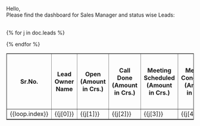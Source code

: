 Hello,<br>
Please find the dashboard for Sales Manager and status wise Leads:<br><br>
<table border="1" cellspacing="0" cellpadding="5" align="">
<th>Sr.No.</th>
<th>Lead Owner Name</th>
<th>Open (Amount in Crs.)</th>
<th>Call Done (Amount in Crs.)</th>
<th>Meeting Scheduled (Amount in Crs.)</th>
<th>Meeting Conducted (Amount in Crs.)</th>
<th>Partly Documents Collected (Amount in Crs.)</th>
<th>Documents Received (Amount in Crs.)</th>
<th>Lender Selection (Amount in Crs.)</th>
<th>Pending For Reporting Manager Approval (Amount in Crs.)</th>
<th>Login Done (Amount in Crs.)</th>
<th>Additional Doc Required (Amount in Crs.)</th>
<th>Sanctioned (Amount in Crs.)</th>
<th>Disbursement Doc List (Amount in Crs.)</th>
<th>Disbursement Doc Submitted (Amount in Crs.)</th>
<th>Disbursed (Amount in Crs.)</th>
<th>Amount Credited (Amount in Crs.)</th>
<th>Lead (Amount in Crs.)</th>
<th>Replied (Amount in Crs.)</th>
<th>Opportunity (Amount in Crs.)</th>
<th>Quotation (Amount in Crs.)</th>
<th>Lost Quotation (Amount in Crs.)</th>

{% for j in doc.leads %}
<tr>
<td>{{loop.index}}</td>
<td>{{j[0]}}</td>
<td>{{j[1]}}</td>
<td>{{j[2]}}</td>
<td>{{j[3]}}</td>
<td>{{j[4]}}</td>
<td>{{j[5]}}</td>
<td>{{j[6]}}</td>
<td>{{j[7]}}</td>
<td>{{j[8]}}</td>
<td>{{j[9]}}</td>
<td>{{j[10]}}</td>
<td>{{j[11]}}</td>
<td>{{j[12]}}</td>
<td>{{j[13]}}</td>
<td>{{j[14]}}</td>
<td>{{j[15]}}</td>
<td>{{j[16]}}</td>
<td>{{j[17]}}</td>
<td>{{j[18]}}</td>
<td>{{j[19]}}</td>
<td>{{j[20]}}</td>

</tr>
{% endfor %}
</table>
